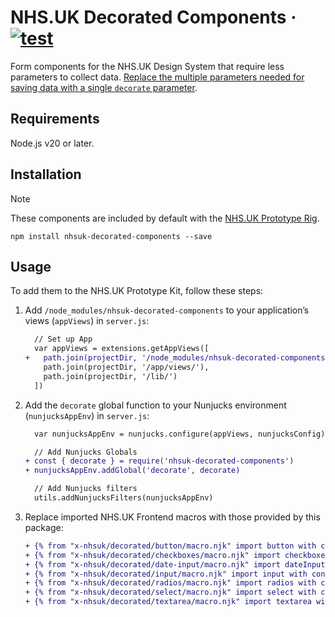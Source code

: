 # NHS.UK Decorated Components · [![test](https://github.com/x-govuk/nhsuk-decorated-components/actions/workflows/test.yml/badge.svg)](https://github.com/x-govuk/nhsuk-decorated-components/actions/workflows/test.yml)

Form components for the NHS.UK Design System that require less parameters to collect data. [Replace the multiple parameters needed for saving data with a single `decorate` parameter](https://x-govuk.github.io/govuk-prototype-rig/using-data/form-components/).

## Requirements

Node.js v20 or later.

## Installation

> [!NOTE]
> These components are included by default with the [NHS.UK Prototype Rig](https://x-govuk.github.io/nhsuk-prototype-rig/).

```shell
npm install nhsuk-decorated-components --save
```

## Usage

To add them to the NHS.UK Prototype Kit, follow these steps:

1. Add `/node_modules/nhsuk-decorated-components` to your application’s views (`appViews`) in `server.js`:

    ```diff
      // Set up App
      var appViews = extensions.getAppViews([
    +   path.join(projectDir, '/node_modules/nhsuk-decorated-components'),
        path.join(projectDir, '/app/views/'),
        path.join(projectDir, '/lib/')
      ])
    ```

2. Add the `decorate` global function to your Nunjucks environment (`nunjucksAppEnv`) in `server.js`:

    ```diff
      var nunjucksAppEnv = nunjucks.configure(appViews, nunjucksConfig)

      // Add Nunjucks Globals
    + const { decorate } = require('nhsuk-decorated-components')
    + nunjucksAppEnv.addGlobal('decorate', decorate)

      // Add Nunjucks filters
      utils.addNunjucksFilters(nunjucksAppEnv)
    ```

3. Replace imported NHS.UK Frontend macros with those provided by this package:

    ```diff
    + {% from "x-nhsuk/decorated/button/macro.njk" import button with context %}
    + {% from "x-nhsuk/decorated/checkboxes/macro.njk" import checkboxes with context %}
    + {% from "x-nhsuk/decorated/date-input/macro.njk" import dateInput with context %}
    + {% from "x-nhsuk/decorated/input/macro.njk" import input with context %}
    + {% from "x-nhsuk/decorated/radios/macro.njk" import radios with context %}
    + {% from "x-nhsuk/decorated/select/macro.njk" import select with context %}
    + {% from "x-nhsuk/decorated/textarea/macro.njk" import textarea with context %}
    ```
